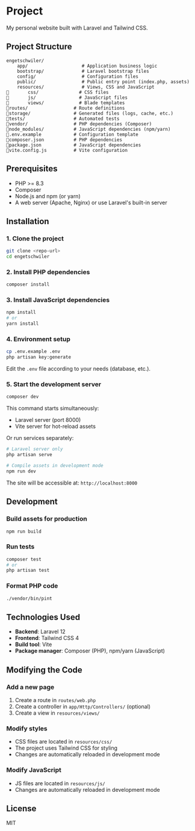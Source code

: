 # Project

My personal website built with Laravel and Tailwind CSS.

## Project Structure

```
engetschwiler/
    app/                    # Application business logic
    bootstrap/              # Laravel bootstrap files
    config/                 # Configuration files
    public/                 # Public entry point (index.php, assets)
    resources/              # Views, CSS and JavaScript
       css/               # CSS files
       js/                # JavaScript files
       views/             # Blade templates
routes/                 # Route definitions
storage/                # Generated files (logs, cache, etc.)
tests/                  # Automated tests
vendor/                 # PHP dependencies (Composer)
node_modules/           # JavaScript dependencies (npm/yarn)
.env.example            # Configuration template
composer.json           # PHP dependencies
package.json            # JavaScript dependencies
vite.config.js          # Vite configuration
```

## Prerequisites

- PHP >= 8.3
- Composer
- Node.js and npm (or yarn)
- A web server (Apache, Nginx) or use Laravel's built-in server

## Installation

### 1. Clone the project

```bash
git clone <repo-url>
cd engetschwiler
```

### 2. Install PHP dependencies

```bash
composer install
```

### 3. Install JavaScript dependencies

```bash
npm install
# or
yarn install
```

### 4. Environment setup

```bash
cp .env.example .env
php artisan key:generate
```

Edit the `.env` file according to your needs (database, etc.).

### 5. Start the development server

```bash
composer dev
```

This command starts simultaneously:
- Laravel server (port 8000)
- Vite server for hot-reload assets

Or run services separately:

```bash
# Laravel server only
php artisan serve

# Compile assets in development mode
npm run dev
```

The site will be accessible at: `http://localhost:8000`

## Development

### Build assets for production

```bash
npm run build
```

### Run tests

```bash
composer test
# or
php artisan test
```

### Format PHP code

```bash
./vendor/bin/pint
```

## Technologies Used

- **Backend**: Laravel 12
- **Frontend**: Tailwind CSS 4
- **Build tool**: Vite
- **Package manager**: Composer (PHP), npm/yarn (JavaScript)

## Modifying the Code

### Add a new page

1. Create a route in `routes/web.php`
2. Create a controller in `app/Http/Controllers/` (optional)
3. Create a view in `resources/views/`

### Modify styles

- CSS files are located in `resources/css/`
- The project uses Tailwind CSS for styling
- Changes are automatically reloaded in development mode

### Modify JavaScript

- JS files are located in `resources/js/`
- Changes are automatically reloaded in development mode

## License

MIT
